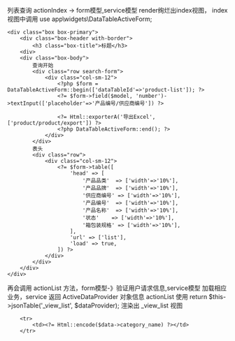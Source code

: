 列表查询
actionIndex -> form模型,service模型 render绚烂出index视图，
index视图中调用 use app\widgets\DataTableActiveForm;
```
<div class="box box-primary">
	<div class="box-header with-border">
		<h3 class="box-title">标题</h3>
	<div>
	<div class="box-body">
		查询开始
		<div class="row search-form">
            <div class="col-sm-12">
                <?php $form = DataTableActiveForm::begin(['dataTableId'=>'product-list']); ?>
                <?= $form->field($model, 'number')->textInput(['placeholder'=>'产品编号/供应商编号']) ?>

				<?= Html::exporterA('导出Excel', ['product/product/export']) ?>
                <?php DataTableActiveForm::end(); ?>
            </div>
        </div>
        表头
        <div class="row">
            <div class="col-sm-12">
                <?= $form->table([
                    'head' => [
                        '产品品类'	=> ['width'=>'10%'],
                        '产品品牌'	=> ['width'=>'10%'],
                        '供应商编号'	=> ['width'=>'10%'],
                        '产品编号'	=> ['width'=>'10%'],
                        '产品名称'	=> ['width'=>'10%'],
                        '状态'	=> ['width'=>'10%'],
                        '箱包装规格'	=> ['width'=>'10%'],
                    ],
                    'url' => ['list'],
                    'load' => true,
                ]) ?>
            </div>
        </div>
	</div>
</div>
```

再会调用 actionList 方法，form模型-》验证用户请求信息,service模型 加载相应业务，service 返回 ActiveDataProvider 对象信息
actionList 使用 return $this->jsonTable('_view_list', $dataProvider);
渲染出 _view_list 视图
```
	<tr>
		<td><?= Html::encode($data->category_name) ?></td>
	</tr>
```
